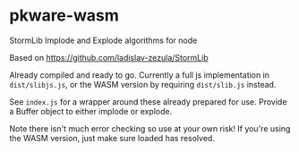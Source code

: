 # pkware-wasm
StormLib Implode and Explode algorithms for node

Based on https://github.com/ladislav-zezula/StormLib

Already compiled and ready to go. Currently a full js implementation in `dist/slibjs.js`, or the WASM version by requiring `dist/slib.js` instead. 

See `index.js` for a wrapper around these already prepared for use. Provide a Buffer object to either implode or explode. 

Note there isn't much error checking so use at your own risk! If you're using the WASM version, just make sure loaded has resolved.